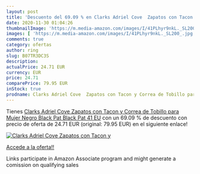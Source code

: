 ```yaml
---
layout: post
title: 'Descuento del 69.09 % en Clarks Adriel Cove  Zapatos con Tacon y '
date: 2020-11-30 01:04:26
thumbnailImage: 'https://m.media-amazon.com/images/I/41PLhyr9nkL._SL200_.jpg'
images: [ 'https://m.media-amazon.com/images/I/41PLhyr9nkL._SL200_.jpg' ]
comments: true
category: ofertas
author: ring
slug: B07TR3DC3S
description:
actualPrice: 24.71 EUR
currency: EUR
price: 24.71
comparePrice: 79.95 EUR
inStock: true
prodname: Clarks Adriel Cove  Zapatos con Tacon y Correa de Tobillo para Mujer  Negro  Black Pat Black Pat   41 EU
---
```


Tienes [Clarks Adriel Cove  Zapatos con Tacon y Correa de Tobillo para Mujer  Negro  Black Pat Black Pat   41 EU](https://www.amazon.es/dp/B07TR3DC3S/?tag=tolees-21) con un 69.09 % de descuento con precio de oferta de 24.71 EUR (original: 79.95 EUR) en el siguiente enlace!

[![Clarks Adriel Cove  Zapatos con Tacon y ](https://m.media-amazon.com/images/I/41PLhyr9nkL._SL200_.jpg)](https://www.amazon.es/dp/B07TR3DC3S/?tag=tolees-21)

[Accede a la oferta!!](https://www.amazon.es/dp/B07TR3DC3S/?tag=tolees-21)

Links participate in Amazon Associate program and might generate a comission on qualifying sales



